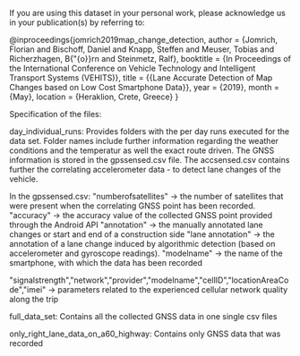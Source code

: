 

If you are using this dataset in your personal work, please acknowledge us in your publication(s) by referring to: 

@inproceedings{jomrich2019map_change_detection, author = {Jomrich, Florian and Bischoff, Daniel and Knapp, Steffen and Meuser, Tobias and Richerzhagen, B{"{o}}rn and Steinmetz, Ralf}, booktitle = {In Proceedings of the International Conference on Vehicle Technology and Intelligent Transport Systems (VEHITS)}, title = {{Lane Accurate Detection of Map Changes
based on Low Cost Smartphone Data}}, year = {2019}, month = {May}, location = {Heraklion, Crete, Greece} }



Specification of the files: 

day_individual_runs: 
Provides folders with the per day runs executed for the data set.
Folder names include further information regarding the weather conditions and the temperatur as well the exact route driven.
The GNSS information is stored in the gpssensed.csv file. The accsensed.csv contains further the correlating accelerometer data - to detect lane changes of the vehicle. 

In the gpssensed.csv:
"numberofsatellites" -> the number of satellites that were present when the correlating GNSS point has been recorded.
"accuracy" -> the accuracy value of the collected GNSS point provided through the Android API
"annotation" -> the manually annotated lane changes or start and end of a construction side
"lane annotation" -> the annotation of a lane change induced by algorithmic detection (based on accelerometer and gyroscope readings).
"modelname" -> the name of the smartphone, with which the data has been recorded

"signalstrength","network","provider","modelname","cellID","locationAreaCode","imei" -> parameters related to the experienced cellular network quality along the trip

full_data_set: 
Contains all the collected GNSS data in one single csv files

only_right_lane_data_on_a60_highway:
Contains only GNSS data that was recorded